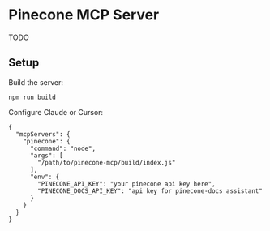 # Pinecone MCP Server

TODO

## Setup

Build the server:
```
npm run build
```

Configure Claude or Cursor:
```
{
  "mcpServers": {
    "pinecone": {
      "command": "node",
      "args": [
        "/path/to/pinecone-mcp/build/index.js"
      ],
      "env": {
        "PINECONE_API_KEY": "your pinecone api key here",
        "PINECONE_DOCS_API_KEY": "api key for pinecone-docs assistant"
      }
    }
  }
}
```
